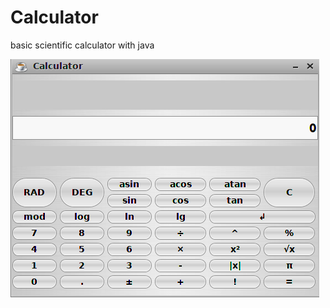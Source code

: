# Calculator


basic scientific calculator with java


![Calculator](https://raw.githubusercontent.com/st3inum/Calculator/master/images/calculator.png)
